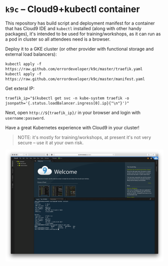 # `k9c` – Cloud9+kubectl container

This repository has build script and deployment manifest for a container that has Cloud9 IDE and `kubectl` installed
(along with other handy packages), it's intended to be used for training/workshops, as it can run as a pod in cluster
so all attendees need is a browser.


Deploy it to a GKE cluster (or other provider with functional storage and external load balancers):
```
kubectl apply -f https://raw.github.com/errordeveloper/k9c/master/traefik.yaml
kubectl apply -f https://raw.github.com/errordeveloper/k9c/master/manifest.yaml
```

Get exteral IP:
```
traefik_ip="$(kubectl get svc -n kube-system traefik -o jsonpath='{.status.loadBalancer.ingress[0].ip}{"\n"}')"
```

Next, open `http://${traefik_ip}/` in your browser and login with `username:password`.

Have a great Kubernetes experience with Cloud9 in your cluster!

> NOTE: it's mostly for training/workshops, at present it's not very secure – use it at your own risk.

![](screenshot-1.png)
